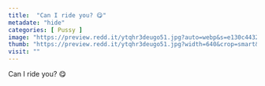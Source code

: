 ```yaml
---
title:  "Can I ride you? 😋"
metadate: "hide"
categories: [ Pussy ]
image: "https://preview.redd.it/ytqhr3deugo51.jpg?auto=webp&s=e130c4432020066039b1b64910176f585e92ecba"
thumb: "https://preview.redd.it/ytqhr3deugo51.jpg?width=640&crop=smart&auto=webp&s=68d8985618491ee75f8c295763a6f901917ea758"
visit: ""
---
```

Can I ride you? 😋
